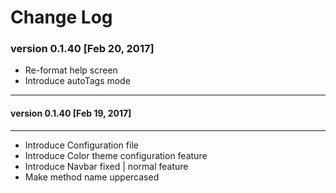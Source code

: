 # Change Log

### version 0.1.40 [Feb 20, 2017]
 - Re-format help screen
 - Introduce autoTags mode


-------------
#### version 0.1.40 [Feb 19, 2017]
-------------
 - Introduce Configuration file
 - Introduce Color theme configuration feature
 - Introduce Navbar fixed | normal feature
 - Make method name uppercased
